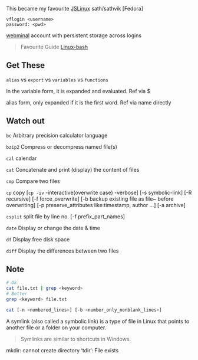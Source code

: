 This became my favourite  [JSLinux](https://bellard.org/jslinux/vm.html?cpu=riscv64&url=fedora33-riscv.cfg&mem=256) sath/sathvik  [Fedora]
```
vflogin <username>
password: <pwd>
```

[webminal](https://www.webminal.org/) account with persistent storage across logins

> Favourite Guide [Linux-bash](https://ss64.com/bash/)

## Get These

`alias` vs `export` vs `variables` vs `functions`

In the variable form, it is expanded and evaluated. Ref via $

alias form, only expanded if it is the first word. Ref via name directly

## Watch out

`bc`	Arbitrary precision calculator language

`bzip2` Compress or decompress named file(s)

`cal` calendar

`cat` Concatenate and print (display) the content of files

`cmp` Compare two files

`cp` copy [`cp -iv` -interactive(overwrite case) -verbose] [-s symbolic-link] [-R recursive] [-f force_overwrite] [-b backup existing file as file~ before overwriting] [-p preserve_attributes like:timestamp, author ...] [-a archive]

`csplit` split file by line no. [-f prefix_part_names]

`date`	Display or change the date & time

`df`	Display free disk space

`diff`	Display the differences between two files

## Note

```bash
# Ok
cat file.txt | grep <keyword> 
# Better
grep <keyword> file.txt
```

```bash
cat [-n <numbered_lines>] [-b <number_only_nonblank_lines>]
```

A symlink (also called a symbolic link) is a type of file in Linux that points to another file or a folder on your computer. 

> Symlinks are similar to shortcuts in Windows.

mkdir: cannot create directory ‘tdir’: File exists




